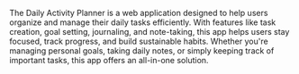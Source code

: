 The Daily Activity Planner is a web application designed to help users organize and manage their daily tasks efficiently. With features like task creation, goal setting, journaling, and note-taking, this app helps users stay focused, track progress, and build sustainable habits. Whether you're managing personal goals, taking daily notes, or simply keeping track of important tasks, this app offers an all-in-one solution.




